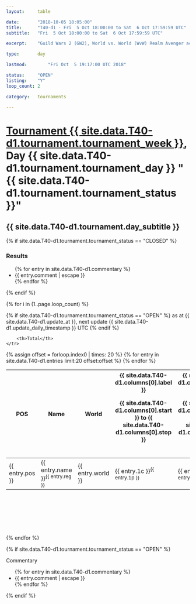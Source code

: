 ```yaml
---
layout: 	table

date: 		"2018-10-05 18:05:00"
title: 		"T40-d1 - Fri  5 Oct 18:00:00 to Sat  6 Oct 17:59:59 UTC"
subtitle: 	"Fri  5 Oct 18:00:00 to Sat  6 Oct 17:59:59 UTC"

excerpt:    "Guild Wars 2 (GW2), World vs. World (WvW) Realm Avenger achivement Tournament. \"Every Kill Counts\""

type:       day

lastmod: 		"Fri Oct  5 19:17:00 UTC 2018"

status:     "OPEN"
listing:    "Y"
loop_count: 2

category: 	tournaments

---
```

<div class="table_header">
    <h1><a href="{{ site.data.T40-d1.tournament.week_url }}">Tournament {{ site.data.T40-d1.tournament.tournament_week }}</a>, Day {{ site.data.T40-d1.tournament.tournament_day }} "{{ site.data.T40-d1.tournament.tournament_status }}"</h1>
    <h2>{{ site.data.T40-d1.tournament.day_subtitle }}</h2> 
</div>

{% if site.data.T40-d1.tournament.tournament_status == "CLOSED" %} 
<div class="commentary">
  <h3>Results</h3>
  <ul>
    {% for entry in site.data.T40-d1.commentary %}
    <li class="commentary_list">{{ entry.comment | escape }}</li>
    {% endfor %}
  </ul>
</div>
{% endif %}


{% for i in (1..page.loop_count) %}

{% if site.data.T40-d1.tournament.tournament_status == "OPEN" %} 
<span class="table_nextupdate">as at {{ site.data.T40-d1.update_at }}, next update {{ site.data.T40-d1.update_daily_timestamp }} UTC</span> 
{% endif %}

<table class="day_table">
  <colgroup>
    <col style="width:18px">
    <col style="width:55px">
    <col style="width:55px">
    <col style="width:12px">
    <col style="width:12px">
    <col style="width:12px">
    <col style="width:12px">
    <col style="width:12px">
    <col style="width:12px">
    <col style="width:12px">
    <col style="width:12px">
    <col style="width:12px">
    <col style="width:12px">
    <col style="width:12px">
    <col style="width:12px">
    <col style="width:12px">
    <col style="width:12px">
    <col style="width:12px">
    <col style="width:12px">
    <col style="width:12px">
    <col style="width:12px">
    <col style="width:12px">
    <col style="width:12px">
    <col style="width:12px">
    <col style="width:12px">
    <col style="width:12px">
    <col style="width:12px">
    <col style="width:18px">
  </colgroup>  
  <thead>
    <tr>
        <th>POS</th>
        <th class="AlignLeft">Name</th>
        <th class="AlignLeft">World</th>

<th><div class="label">{{ site.data.T40-d1.columns[0].label }}<p class="onhover">{{ site.data.T40-d1.columns[0].start }} to {{ site.data.T40-d1.columns[0].stop }}</p></div>​</th>
<th><div class="label">{{ site.data.T40-d1.columns[1].label }}<p class="onhover">{{ site.data.T40-d1.columns[1].start }} to {{ site.data.T40-d1.columns[1].stop }}</p></div>​</th>
<th><div class="label">{{ site.data.T40-d1.columns[2].label }}<p class="onhover">{{ site.data.T40-d1.columns[2].start }} to {{ site.data.T40-d1.columns[2].stop }}</p></div>​</th>
<th><div class="label">{{ site.data.T40-d1.columns[3].label }}<p class="onhover">{{ site.data.T40-d1.columns[3].start }} to {{ site.data.T40-d1.columns[3].stop }}</p></div>​</th>
<th><div class="label">{{ site.data.T40-d1.columns[4].label }}<p class="onhover">{{ site.data.T40-d1.columns[4].start }} to {{ site.data.T40-d1.columns[4].stop }}</p></div>​</th>
<th><div class="label">{{ site.data.T40-d1.columns[5].label }}<p class="onhover">{{ site.data.T40-d1.columns[5].start }} to {{ site.data.T40-d1.columns[5].stop }}</p></div>​</th>
<th><div class="label">{{ site.data.T40-d1.columns[6].label }}<p class="onhover">{{ site.data.T40-d1.columns[6].start }} to {{ site.data.T40-d1.columns[6].stop }}</p></div>​</th>
<th><div class="label">{{ site.data.T40-d1.columns[7].label }}<p class="onhover">{{ site.data.T40-d1.columns[7].start }} to {{ site.data.T40-d1.columns[7].stop }}</p></div>​</th>
<th><div class="label">{{ site.data.T40-d1.columns[8].label }}<p class="onhover">{{ site.data.T40-d1.columns[8].start }} to {{ site.data.T40-d1.columns[8].stop }}</p></div>​</th>
<th><div class="label">{{ site.data.T40-d1.columns[9].label }}<p class="onhover">{{ site.data.T40-d1.columns[9].start }} to {{ site.data.T40-d1.columns[9].stop }}</p></div>​</th>
<th><div class="label">{{ site.data.T40-d1.columns[10].label }}<p class="onhover">{{ site.data.T40-d1.columns[10].start }} to {{ site.data.T40-d1.columns[10].stop }}</p></div>​</th>

<th><div class="label">{{ site.data.T40-d1.columns[11].label }}<p class="onhover">{{ site.data.T40-d1.columns[11].start }} to {{ site.data.T40-d1.columns[11].stop }}</p></div>​</th>
<th><div class="label">{{ site.data.T40-d1.columns[12].label }}<p class="onhover">{{ site.data.T40-d1.columns[12].start }} to {{ site.data.T40-d1.columns[12].stop }}</p></div>​</th>
<th><div class="label">{{ site.data.T40-d1.columns[13].label }}<p class="onhover">{{ site.data.T40-d1.columns[13].start }} to {{ site.data.T40-d1.columns[13].stop }}</p></div>​</th>
<th><div class="label">{{ site.data.T40-d1.columns[14].label }}<p class="onhover">{{ site.data.T40-d1.columns[14].start }} to {{ site.data.T40-d1.columns[14].stop }}</p></div>​</th>
<th><div class="label">{{ site.data.T40-d1.columns[15].label }}<p class="onhover">{{ site.data.T40-d1.columns[15].start }} to {{ site.data.T40-d1.columns[15].stop }}</p></div>​</th>
<th><div class="label">{{ site.data.T40-d1.columns[16].label }}<p class="onhover">{{ site.data.T40-d1.columns[16].start }} to {{ site.data.T40-d1.columns[16].stop }}</p></div>​</th>
<th><div class="label">{{ site.data.T40-d1.columns[17].label }}<p class="onhover">{{ site.data.T40-d1.columns[17].start }} to {{ site.data.T40-d1.columns[17].stop }}</p></div>​</th>
<th><div class="label">{{ site.data.T40-d1.columns[18].label }}<p class="onhover">{{ site.data.T40-d1.columns[18].start }} to {{ site.data.T40-d1.columns[18].stop }}</p></div>​</th>
<th><div class="label">{{ site.data.T40-d1.columns[19].label }}<p class="onhover">{{ site.data.T40-d1.columns[19].start }} to {{ site.data.T40-d1.columns[19].stop }}</p></div>​</th>
<th><div class="label">{{ site.data.T40-d1.columns[20].label }}<p class="onhover">{{ site.data.T40-d1.columns[20].start }} to {{ site.data.T40-d1.columns[20].stop }}</p></div>​</th>

<th><div class="label">{{ site.data.T40-d1.columns[21].label }}<p class="onhover">{{ site.data.T40-d1.columns[21].start }} to {{ site.data.T40-d1.columns[21].stop }}</p></div>​</th>
<th><div class="label">{{ site.data.T40-d1.columns[22].label }}<p class="onhover">{{ site.data.T40-d1.columns[22].start }} to {{ site.data.T40-d1.columns[22].stop }}</p></div>​</th>
<th><div class="label">{{ site.data.T40-d1.columns[23].label }}<p class="onhover">{{ site.data.T40-d1.columns[23].start }} to {{ site.data.T40-d1.columns[23].stop }}</p></div>​</th>

        <th>Total</th>
    </tr>
  </thead>
  {% assign offset = forloop.index0 | times: 20 %}
<tbody>
{% for entry in site.data.T40-d1.entries limit:20 offset:offset %}
  <tr>
    <td class="pl{{ entry.pos }}">{{ entry.pos }}</td>
    <td class="AlignLeft">{{ entry.name }}<sup>{{ entry.reg }}</sup></td>
    <td class="AlignLeft">{{ entry.world }}</td>
    <td class="pl{{ entry.1p }}">{{ entry.1c }}<sup>{{ entry.1p }}</sup></td>
    <td class="pl{{ entry.2p }}">{{ entry.2c }}<sup>{{ entry.2p }}</sup></td>
    <td class="pl{{ entry.3p }}">{{ entry.3c }}<sup>{{ entry.3p }}</sup></td>
    <td class="pl{{ entry.4p }}">{{ entry.4c }}<sup>{{ entry.4p }}</sup></td>
    <td class="pl{{ entry.5p }}">{{ entry.5c }}<sup>{{ entry.5p }}</sup></td>
    <td class="pl{{ entry.6p }}">{{ entry.6c }}<sup>{{ entry.6p }}</sup></td>
    <td class="pl{{ entry.7p }}">{{ entry.7c }}<sup>{{ entry.7p }}</sup></td>
    <td class="pl{{ entry.8p }}">{{ entry.8c }}<sup>{{ entry.8p }}</sup></td>
    <td class="pl{{ entry.9p }}">{{ entry.9c }}<sup>{{ entry.9p }}</sup></td>
    <td class="pl{{ entry.10p }}">{{ entry.10c }}<sup>{{ entry.10p }}</sup></td>
    <td class="pl{{ entry.11p }}">{{ entry.11c }}<sup>{{ entry.11p }}</sup></td>
    <td class="pl{{ entry.12p }}">{{ entry.12c }}<sup>{{ entry.12p }}</sup></td>
    <td class="pl{{ entry.13p }}">{{ entry.13c }}<sup>{{ entry.13p }}</sup></td>
    <td class="pl{{ entry.14p }}">{{ entry.14c }}<sup>{{ entry.14p }}</sup></td>
    <td class="pl{{ entry.15p }}">{{ entry.15c }}<sup>{{ entry.15p }}</sup></td>
    <td class="pl{{ entry.16p }}">{{ entry.16c }}<sup>{{ entry.16p }}</sup></td>
    <td class="pl{{ entry.17p }}">{{ entry.17c }}<sup>{{ entry.17p }}</sup></td>
    <td class="pl{{ entry.18p }}">{{ entry.18c }}<sup>{{ entry.18p }}</sup></td>
    <td class="pl{{ entry.19p }}">{{ entry.19c }}<sup>{{ entry.19p }}</sup></td>
    <td class="pl{{ entry.20p }}">{{ entry.20c }}<sup>{{ entry.20p }}</sup></td>
    <td class="pl{{ entry.21p }}">{{ entry.21c }}<sup>{{ entry.21p }}</sup></td>
    <td class="pl{{ entry.22p }}">{{ entry.22c }}<sup>{{ entry.22p }}</sup></td>
    <td class="pl{{ entry.23p }}">{{ entry.23c }}<sup>{{ entry.23p }}</sup></td>
    <td class="pl{{ entry.24p }}">{{ entry.24c }}<sup>{{ entry.24p }}</sup></td>
    <td>{{ entry.total }}</td>
  </tr>
{% endfor %}  
</tbody>
</table>
<div class="leaderboard">
  <script async src="//pagead2.googlesyndication.com/pagead/js/adsbygoogle.js"></script>
  <!-- 728x90 -->
  <ins class="adsbygoogle"
       style="display:inline-block;width:728px;height:90px"
       data-ad-client="ca-pub-3274917281288240"
       data-ad-slot="3870538733"></ins>
  <script>
  (adsbygoogle = window.adsbygoogle || []).push({});
  </script>    
</div>
<br />
{% endfor %}

{% if site.data.T40-d1.tournament.tournament_status == "OPEN" %} 
<div class="commentary">
  <span class="commentary_title">Commentary</span>
  <ul>
    {% for entry in site.data.T40-d1.commentary %}
    <li class="commentary_list">{{ entry.comment | escape }}</li>
    {% endfor %}
  </ul>
</div>
{% endif %}


